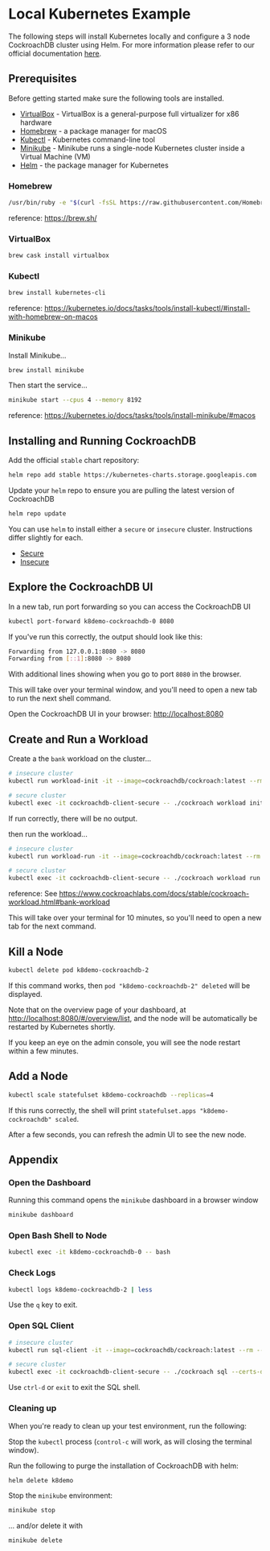 # Local Kubernetes Example
The following steps will install Kubernetes locally and configure a 3 node CockroachDB cluster using Helm.  For more information please refer to our official documentation [here](https://www.cockroachlabs.com/docs/stable/orchestrate-a-local-cluster-with-kubernetes-insecure.html).

## Prerequisites
Before getting started make sure the following tools are installed.

* [VirtualBox](https://www.virtualbox.org) - VirtualBox is a general-purpose full virtualizer for x86 hardware
* [Homebrew](https://brew.sh) - a package manager for macOS
* [Kubectl](https://kubernetes.io/docs/setup/minikube/) - Kubernetes command-line tool
* [Minikube](https://kubernetes.io/docs/setup/minikube/) - Minikube runs a single-node Kubernetes cluster inside a Virtual Machine (VM) 
* [Helm](https://helm.sh/) - the package manager for Kubernetes

### Homebrew
```bash
/usr/bin/ruby -e "$(curl -fsSL https://raw.githubusercontent.com/Homebrew/install/master/install)"
```
reference: https://brew.sh/

### VirtualBox
```bash
brew cask install virtualbox
```

### Kubectl
```bash
brew install kubernetes-cli
```
reference: https://kubernetes.io/docs/tasks/tools/install-kubectl/#install-with-homebrew-on-macos

### Minikube
Install Minikube...
```bash
brew install minikube
```

Then start the service...
```bash
minikube start --cpus 4 --memory 8192
```
reference: https://kubernetes.io/docs/tasks/tools/install-minikube/#macos


## Installing and Running CockroachDB
Add the official `stable` chart repository:
```bash
helm repo add stable https://kubernetes-charts.storage.googleapis.com
```

Update your `helm` repo to ensure you are pulling the latest version of CockroachDB
```bash
helm repo update
```

You can use `helm` to install either a `secure` or `insecure` cluster.  Instructions differ slightly for each.

* [Secure](SECURE.md) 
* [Insecure](INSECURE.md)

## Explore the CockroachDB UI
In a new tab, run port forwarding so you can access the CockroachDB UI
```bash
kubectl port-forward k8demo-cockroachdb-0 8080
```

If you've run this correctly, the output should look like this:
```bash
Forwarding from 127.0.0.1:8080 -> 8080
Forwarding from [::1]:8080 -> 8080
```

With additional lines showing when you go to port `8080` in the browser.

This will take over your terminal window, and you'll need to open a new tab to run the next shell command.

Open the CockroachDB UI in your browser: [http://localhost:8080](http://localhost:8080)

## Create and Run a Workload

Create a the `bank` workload on the cluster...
```bash
# insecure cluster
kubectl run workload-init -it --image=cockroachdb/cockroach:latest --rm --restart=Never -- workload init bank 'postgresql://root@k8demo-cockroachdb-public:26257?sslmode=disable&ApplicationName=bank'

# secure cluster
kubectl exec -it cockroachdb-client-secure -- ./cockroach workload init bank 'postgres://root@k8demo-cockroachdb-public:26257?sslmode=verify-full&ApplicationName=bank&sslrootcert=/cockroach-certs/ca.crt&sslcert=/cockroach-certs/client.root.crt&sslkey=/cockroach-certs/client.root.key'
```

If run correctly, there will be no output.

then run the workload...
```bash
# insecure cluster
kubectl run workload-run -it --image=cockroachdb/cockroach:latest --rm --restart=Never -- workload run bank --duration=10m 'postgresql://root@k8demo-cockroachdb-public:26257?sslmode=disable&ApplicationName=bank'

# secure cluster
kubectl exec -it cockroachdb-client-secure -- ./cockroach workload run bank --duration=10m 'postgres://root@k8demo-cockroachdb-public:26257?sslmode=verify-full&ApplicationName=bank&sslrootcert=/cockroach-certs/ca.crt&sslcert=/cockroach-certs/client.root.crt&sslkey=/cockroach-certs/client.root.key'
```
reference: See https://www.cockroachlabs.com/docs/stable/cockroach-workload.html#bank-workload

This will take over your terminal for 10 minutes, so you'll need to open a new tab for the next command.

## Kill a Node
```bash
kubectl delete pod k8demo-cockroachdb-2
```

If this command works, then `pod "k8demo-cockroachdb-2" deleted` will be displayed.

Note that on the overview page of your dashboard, at [http://localhost:8080/#/overview/list](http://localhost:8080/#/overview/list), and the node will be automatically be restarted by Kubernetes shortly.

If you keep an eye on the admin console, you will see the node restart within a few minutes.


## Add a Node
```bash
kubectl scale statefulset k8demo-cockroachdb --replicas=4
```

If this runs correctly, the shell will print `statefulset.apps "k8demo-cockroachdb" scaled`.

After a few seconds, you can refresh the admin UI to see the new node.

## Appendix

### Open the Dashboard
Running this command opens the `minikube` dashboard in a browser window
```bash
minikube dashboard
```

### Open Bash Shell to Node
```bash
kubectl exec -it k8demo-cockroachdb-0 -- bash
```

### Check Logs
```bash
kubectl logs k8demo-cockroachdb-2 | less
```

Use the `q` key to exit.

### Open SQL Client
```bash
# insecure cluster
kubectl run sql-client -it --image=cockroachdb/cockroach:latest --rm --restart=Never -- sql --insecure --host=k8demo-cockroachdb-public

# secure cluster
kubectl exec -it cockroachdb-client-secure -- ./cockroach sql --certs-dir=/cockroach-certs --host=k8demo-cockroachdb-public
```

Use `ctrl-d` or `exit` to exit the SQL shell.

### Cleaning up

When you're ready to clean up your test environment, run the following:

Stop the `kubectl` process (`control-c` will work, as will closing the terminal window).

Run the following to purge the installation of CockroachDB with helm:
```bash
helm delete k8demo
```

Stop the `minikube` environment:
```bash
minikube stop
```

... and/or delete it with
```bash
minikube delete
```

